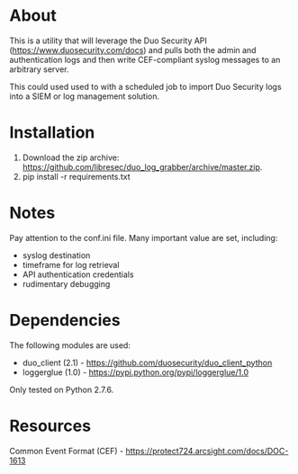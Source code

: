 # About

This is a utility that will leverage the Duo Security API (https://www.duosecurity.com/docs) and pulls both the admin and authentication logs and then write CEF-compliant syslog messages to an arbitrary server.

This could used used to with a scheduled job to import Duo Security logs into
a SIEM or log management solution.

# Installation

1. Download the zip archive: https://github.com/libresec/duo_log_grabber/archive/master.zip.
2. pip install -r requirements.txt

# Notes

Pay attention to the conf.ini file. Many important value are set, including:

- syslog destination
- timeframe for log retrieval 
- API authentication credentials
- rudimentary debugging

# Dependencies

The following modules are used:

- duo_client (2.1) - https://github.com/duosecurity/duo_client_python
- loggerglue (1.0) - https://pypi.python.org/pypi/loggerglue/1.0

Only tested on Python 2.7.6. 

# Resources

Common Event Format (CEF) - https://protect724.arcsight.com/docs/DOC-1613